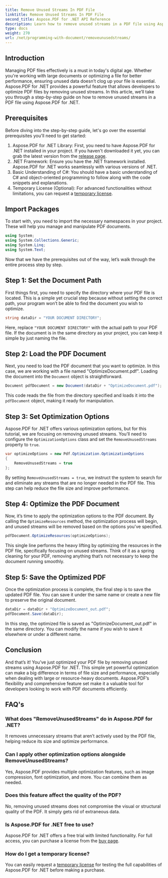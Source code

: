 ```yaml
---
title: Remove Unused Streams In PDF File
linktitle: Remove Unused Streams In PDF File
second_title: Aspose.PDF for .NET API Reference
description: Learn how to remove unused streams in a PDF file using Aspose.PDF for .NET to optimize file size and performance.
type: docs
weight: 270
url: /net/programming-with-document/removeunusedstreams/
---
```

## Introduction

Managing PDF files effectively is a must in today's digital age. Whether you're working with large documents or optimizing a file for better performance, ensuring unused data doesn’t clog up your file is essential. Aspose.PDF for .NET provides a powerful feature that allows developers to optimize PDF files by removing unused streams. In this article, we’ll take you through a step-by-step guide on how to remove unused streams in a PDF file using Aspose.PDF for .NET.

## Prerequisites

Before diving into the step-by-step guide, let's go over the essential prerequisites you'll need to get started:

1. Aspose.PDF for .NET Library: First, you need to have Aspose.PDF for .NET installed in your project. If you haven't downloaded it yet, you can grab the latest version from the [release page](https://releases.aspose.com/pdf/net/).
2. .NET Framework: Ensure you have the .NET framework installed. Aspose.PDF for .NET works seamlessly with various versions of .NET.
3. Basic Understanding of C#: You should have a basic understanding of C# and object-oriented programming to follow along with the code snippets and explanations.
4. Temporary License (Optional): For advanced functionalities without limitations, you can request a [temporary license](https://purchase.aspose.com/temporary-license/).


## Import Packages

To start with, you need to import the necessary namespaces in your project. These will help you manage and manipulate PDF documents.

```csharp
using System;
using System.Collections.Generic;
using System.Linq;
using System.Text;
```

Now that we have the prerequisites out of the way, let’s walk through the entire process step by step.

## Step 1: Set the Document Path

First things first, you need to specify the directory where your PDF file is located. This is a simple yet crucial step because without setting the correct path, your program won’t be able to find the document you wish to optimize.

```csharp
string dataDir = "YOUR DOCUMENT DIRECTORY";
```

Here, replace `"YOUR DOCUMENT DIRECTORY"` with the actual path to your PDF file. If the document is in the same directory as your project, you can keep it simple by just naming the file.

## Step 2: Load the PDF Document

Next, you need to load the PDF document that you want to optimize. In this case, we are working with a file named "OptimizeDocument.pdf". Loading the document into the `Document` object is straightforward.

```csharp
Document pdfDocument = new Document(dataDir + "OptimizeDocument.pdf");
```

This code reads the file from the directory specified and loads it into the `pdfDocument` object, making it ready for manipulation.

## Step 3: Set Optimization Options

Aspose.PDF for .NET offers various optimization options, but for this tutorial, we are focusing on removing unused streams. You’ll need to configure the `OptimizationOptions` class and set the `RemoveUnusedStreams` property to `true`.

```csharp
var optimizeOptions = new Pdf.Optimization.OptimizationOptions
{
    RemoveUnusedStreams = true
};
```

By setting `RemoveUnusedStreams = true`, we instruct the system to search for and eliminate any streams that are no longer needed in the PDF file. This step can help reduce the file size and improve performance.

## Step 4: Optimize the PDF Document

Now, it’s time to apply the optimization options to the PDF document. By calling the `OptimizeResources` method, the optimization process will begin, and unused streams will be removed based on the options you've specified.

```csharp
pdfDocument.OptimizeResources(optimizeOptions);
```

This single line performs the heavy lifting by optimizing the resources in the PDF file, specifically focusing on unused streams. Think of it as a spring cleaning for your PDF, removing anything that’s not necessary to keep the document running smoothly.

## Step 5: Save the Optimized PDF

Once the optimization process is complete, the final step is to save the updated PDF file. You can save it under the same name or create a new file to preserve the original document.

```csharp
dataDir = dataDir + "OptimizeDocument_out.pdf";
pdfDocument.Save(dataDir);
```

In this step, the optimized file is saved as "OptimizeDocument_out.pdf" in the same directory. You can modify the name if you wish to save it elsewhere or under a different name.

## Conclusion

And that’s it! You’ve just optimized your PDF file by removing unused streams using Aspose.PDF for .NET. This simple yet powerful optimization can make a big difference in terms of file size and performance, especially when dealing with large or resource-heavy documents. Aspose.PDF’s flexibility and comprehensive feature set make it a valuable tool for developers looking to work with PDF documents efficiently.

## FAQ's

### What does "RemoveUnusedStreams" do in Aspose.PDF for .NET?
It removes unnecessary streams that aren’t actively used by the PDF file, helping reduce its size and optimize performance.

### Can I apply other optimization options alongside RemoveUnusedStreams?
Yes, Aspose.PDF provides multiple optimization features, such as image compression, font optimization, and more. You can combine them as needed.

### Does this feature affect the quality of the PDF?
No, removing unused streams does not compromise the visual or structural quality of the PDF. It simply gets rid of extraneous data.

### Is Aspose.PDF for .NET free to use?
Aspose.PDF for .NET offers a free trial with limited functionality. For full access, you can purchase a license from the [buy page](https://purchase.aspose.com/buy).

### How do I get a temporary license?
You can easily request a [temporary license](https://purchase.aspose.com/temporary-license/) for testing the full capabilities of Aspose.PDF for .NET before making a purchase.
